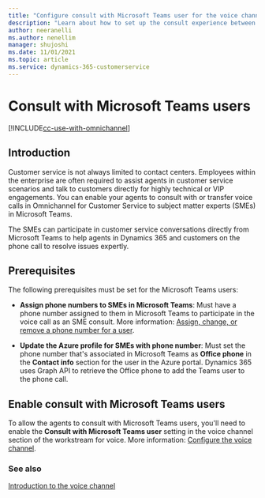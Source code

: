 ```yaml
---
title: "Configure consult with Microsoft Teams user for the voice channel | MicrosoftDocs"
description: "Learn about how to set up the consult experience between a voice channel agent and a Microsoft Teams user in Omnichannel for Customer Service."
author: neeranelli
ms.author: nenellim
manager: shujoshi
ms.date: 11/01/2021
ms.topic: article
ms.service: dynamics-365-customerservice
---
```


# Consult with Microsoft Teams users

[!INCLUDE[cc-use-with-omnichannel](../includes/cc-use-with-omnichannel.md)]

## Introduction

Customer service is not always limited to contact centers. Employees within the enterprise are often required to assist agents in customer service scenarios and talk to customers directly for highly technical or VIP engagements. You can enable your agents to consult with or transfer voice calls in Omnichannel for Customer Service to subject matter experts (SMEs) in Microsoft Teams.

The SMEs can participate in customer service conversations directly from Microsoft Teams to help agents in Dynamics 365 and customers on the phone call to resolve issues expertly.

## Prerequisites

The following prerequisites must be set for the Microsoft Teams users:

- **Assign phone numbers to SMEs in Microsoft Teams**: Must have a phone number assigned to them in Microsoft Teams to participate in the voice call as an SME consult. More information: [Assign, change, or remove a phone number for a user](/microsoftteams/assign-change-or-remove-a-phone-number-for-a-user).

- **Update the Azure profile for SMEs with phone number**: Must set the phone number that's associated in Microsoft Teams as **Office phone** in the **Contact info** section for the user in the Azure portal. Dynamics 365 uses Graph API to retrieve the Office phone to add the Teams user to the phone call.

## Enable consult with Microsoft Teams users

To allow the agents to consult with Microsoft Teams users, you'll need to enable the **Consult with Microsoft Teams user** setting in the voice channel section of the workstream for voice. More information: [Configure the voice channel](voice-channel-route-queues.md#configure-the-voice-channel).

### See also

[Introduction to the voice channel](voice-channel.md)  

